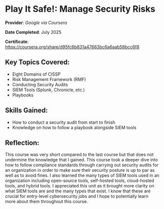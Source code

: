# Play It Safe!: Manage Security Risks

**Provider**: _Google via Coursera_

**Date Completed**: July 2025

**Certificate**: https://coursera.org/share/d95fc6b831a47663bc6a6aab58bcc6f8 

## Key Topics Covered:
- Eight Domains of CISSP
- Risk Management Framework (RMF)
- Conducting Security Audits
- SIEM Tools (Splunk, Chronicle, etc.)
- Playbooks

## Skills Gained:
- How to conduct a security audit from start to finish
- Knowledge on how to follow a playbook alongside SIEM tools

## Reflection:
This course was very short compared to the last course but that does not undermine the knowledge that I gained. This course took a deeper dive into how to follow compliance standards through carrying out security audits for an organization in order to make sure their security posture is up to par as well as to avoid fines. I also learned the many types of SIEM tools used in an organization including open-source tools, self-hosted tools, cloud-hosted tools, and hybrid tools. I appreciated this unit as it brought more clarity on what SIEM tools are and the many types that exist. I know that these are crucial for entry-level cybersecurity jobs and I hope to potentially learn more about them throughout this course.
  

